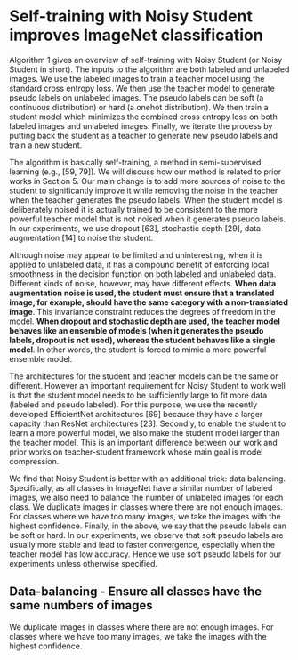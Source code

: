 # Self-training with Noisy Student improves ImageNet classification
Algorithm 1 gives an overview of self-training with
Noisy Student (or Noisy Student in short). The inputs to
the algorithm are both labeled and unlabeled images. We
use the labeled images to train a teacher model using the
standard cross entropy loss. We then use the teacher model
to generate pseudo labels on unlabeled images. The pseudo
labels can be soft (a continuous distribution) or hard (a onehot distribution). We then train a student model which minimizes the combined cross entropy loss on both labeled images and unlabeled images. Finally, we iterate the process
by putting back the student as a teacher to generate new
pseudo labels and train a new student.

The algorithm is basically self-training, a method in
semi-supervised learning (e.g., [59, 79]). We will discuss
how our method is related to prior works in Section 5. Our
main change is to add more sources of noise to the student
to significantly improve it while removing the noise in the
teacher when the teacher generates the pseudo labels.
When the student model is deliberately noised it is actually trained to be consistent to the more powerful teacher
model that is not noised when it generates pseudo labels. In
our experiments, we use dropout [63], stochastic depth [29],
data augmentation [14] to noise the student.

Although noise may appear to be limited and uninteresting, when it is applied to unlabeled data, it has a compound
benefit of enforcing local smoothness in the decision function on both labeled and unlabeled data. Different kinds of
noise, however, may have different effects. **When data augmentation noise is used, the student must ensure that a translated image, for example, should have the same category
with a non-translated image**. This invariance constraint reduces the degrees of freedom in the model. **When dropout
and stochastic depth are used, the teacher model behaves
like an ensemble of models (when it generates the pseudo
labels, dropout is not used), whereas the student behaves
like a single model**. In other words, the student is forced to
mimic a more powerful ensemble model.

The architectures for the student and teacher models can
be the same or different. However an important requirement
for Noisy Student to work well is that the student model
needs to be sufficiently large to fit more data (labeled and
pseudo labeled). For this purpose, we use the recently developed EfficientNet architectures [69] because they have a
larger capacity than ResNet architectures [23]. Secondly,
to enable the student to learn a more powerful model, we
also make the student model larger than the teacher model.
This is an important difference between our work and prior
works on teacher-student framework whose main goal is
model compression.

We find that Noisy Student is better with an additional
trick: data balancing. Specifically, as all classes in ImageNet have a similar number of labeled images, we also
need to balance the number of unlabeled images for each
class. We duplicate images in classes where there are not
enough images. For classes where we have too many images, we take the images with the highest confidence.
Finally, in the above, we say that the pseudo labels can
be soft or hard. In our experiments, we observe that soft
pseudo labels are usually more stable and lead to faster convergence, especially when the teacher model has low accuracy. Hence we use soft pseudo labels for our experiments
unless otherwise specified.


## Data-balancing - Ensure all classes have the same numbers of images
We duplicate images in classes where there are not
enough images. For classes where we have too many images, we take the images with the highest confidence.

